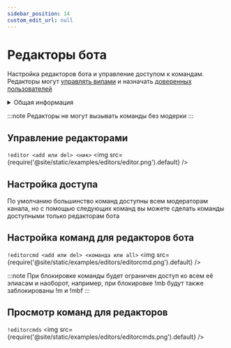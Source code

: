 ```yaml
---
sidebar_position: 14
custom_edit_url: null
---
```


# Редакторы бота

Настройка редакторов бота и управление доступом к командам. Редакторы могут [управлять випами](./vips.md) и назначать [доверенных пользователей](./trusted-users.md)

<details>
  <summary>Общая информация</summary>
  <ul>
    <li><b>Название:</b> editor</li>
    <li><b>Элиасы:</b> bancmd, unbancmd</li>
    <li><b>Кулдаун:</b> общий 5 секунд</li>
    <li><a href="https://github.com/Relanit/ModBoty/blob/master/ModBoty/cogs/editors.py"><b>Исходный код</b></a></li>
  </ul>
</details>

:::note
Редакторы не могут вызывать команды без модерки
:::

## Управление редакторами
`!editor <add или del> <ник>`
<img src={require('@site/static/examples/editors/editor.png').default} />

## Настройка доступа

По умолчанию большинство команд доступны всем модераторам канала, но с помощью следующих команд вы можете сделать команды доступными только редакторам бота

## Настройка команд для редакторов бота

`!editorcmd <add или del> <команда или all>`
<img src={require('@site/static/examples/editors/editorcmd.png').default} /> <p></p>

:::note
При блокировке команды будет ограничен доступ ко всем её элиасам и наоборот, например, при блокировке !mb будут также заблокированы !m и !mbf
:::

## Просмотр команд для редакторов
`!editorcmds`
<img src={require('@site/static/examples/editors/editorcmds.png').default} />